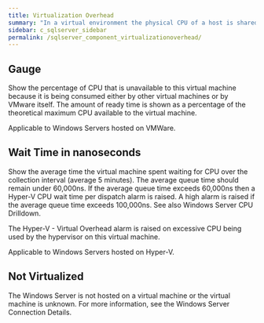 ```yaml
---
title: ﻿Virtualization Overhead
summary: "In a virtual environment the physical CPU of a host is shared by virtual machines and the hypervisor. Multiple processes may want to use the physical CPU of the host at the same time. The virtual machines may have to wait to be scheduled on a CPU."
sidebar: c_sqlserver_sidebar
permalink: /sqlserver_component_virtualizationoverhead/
---
```




## Gauge

Show the percentage of CPU that is unavailable to this virtual machine because it is being consumed either by other virtual machines or by VMware itself. The amount of ready time is shown as a percentage of the theoretical maximum CPU available to the virtual machine.

Applicable to Windows Servers hosted on VMWare.

## Wait Time in nanoseconds

Show the average time the virtual machine spent waiting for CPU over the collection interval (average 5 minutes). The average queue time should remain under 60,000ns. If the average queue time exceeds 60,000ns then a Hyper-V CPU wait time per dispatch alarm is raised. A high alarm is raised if the average queue time exceeds 100,000ns. See also Windows Server CPU Drilldown.

The Hyper-V - Virtual Overhead alarm is raised on excessive CPU being used by the hypervisor on this virtual machine.

Applicable to Windows Servers hosted on Hyper-V.

## Not Virtualized

The Windows Server is not hosted on a virtual machine or the virtual machine is unknown. For more information, see the Windows Server Connection Details.
